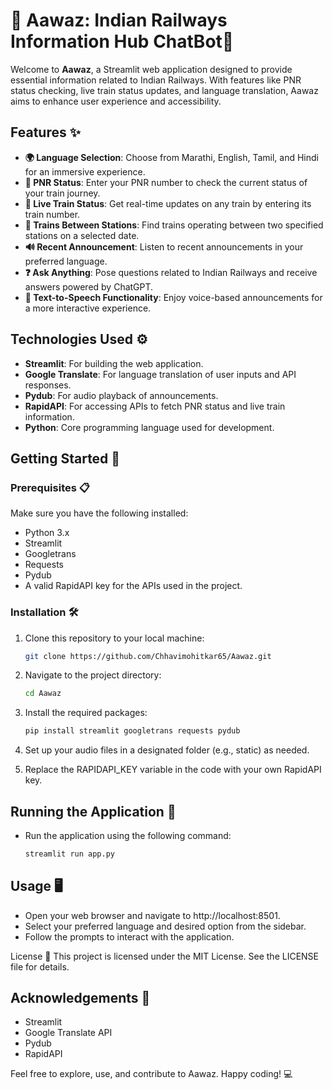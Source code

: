 # 🌟 Aawaz: Indian Railways Information Hub ChatBot🚆

Welcome to **Aawaz**, a Streamlit web application designed to provide essential information related to Indian Railways. With features like PNR status checking, live train status updates, and language translation, Aawaz aims to enhance user experience and accessibility.

## Features ✨

- **🌍 Language Selection**: Choose from Marathi, English, Tamil, and Hindi for an immersive experience.
- **📅 PNR Status**: Enter your PNR number to check the current status of your train journey.
- **🚨 Live Train Status**: Get real-time updates on any train by entering its train number.
- **🚉 Trains Between Stations**: Find trains operating between two specified stations on a selected date.
- **🔊 Recent Announcement**: Listen to recent announcements in your preferred language.
- **❓ Ask Anything**: Pose questions related to Indian Railways and receive answers powered by ChatGPT.
- **🎤 Text-to-Speech Functionality**: Enjoy voice-based announcements for a more interactive experience.

## Technologies Used ⚙️

- **Streamlit**: For building the web application.
- **Google Translate**: For language translation of user inputs and API responses.
- **Pydub**: For audio playback of announcements.
- **RapidAPI**: For accessing APIs to fetch PNR status and live train information.
- **Python**: Core programming language used for development.

## Getting Started 🚀

### Prerequisites 📋

Make sure you have the following installed:

- Python 3.x
- Streamlit
- Googletrans
- Requests
- Pydub
- A valid RapidAPI key for the APIs used in the project.

### Installation 🛠️

1. Clone this repository to your local machine:

   ```bash
   git clone https://github.com/Chhavimohitkar65/Aawaz.git
2. Navigate to the project directory:
   ```bash
   cd Aawaz

3. Install the required packages:
   ```bash
   pip install streamlit googletrans requests pydub

4. Set up your audio files in a designated folder (e.g., static) as needed.

5. Replace the RAPIDAPI_KEY variable in the code with your own RapidAPI key.

## Running the Application 🎉
- Run the application using the following command:
  ```bash
  streamlit run app.py
## Usage 🖥️
- Open your web browser and navigate to http://localhost:8501.
- Select your preferred language and desired option from the sidebar.
- Follow the prompts to interact with the application.
  

License 📜
This project is licensed under the MIT License. See the LICENSE file for details.

## Acknowledgements 🙏
- Streamlit
- Google Translate API
- Pydub
- RapidAPI
  
Feel free to explore, use, and contribute to Aawaz. Happy coding! 💻
